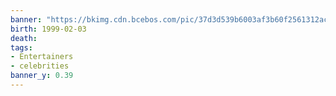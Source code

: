 ```yaml
---
banner: "https://bkimg.cdn.bcebos.com/pic/37d3d539b6003af3b60f2561312ac65c1038b67e?x-bce-process=image/resize,m_lfit,w_1280,limit_1"
birth: 1999-02-03
death:
tags: 
- Entertainers
- celebrities
banner_y: 0.39
---
```

